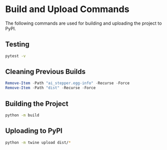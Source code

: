 # Build and Upload Commands

The following commands are used for building and uploading the project to PyPI.

## Testing
```bash
pytest -v
```

## Cleaning Previous Builds
```powershell
Remove-Item -Path "ai_stepper.egg-info" -Recurse -Force
Remove-Item -Path "dist" -Recurse -Force
```

## Building the Project
```bash
python -m build
```

## Uploading to PyPI
```bash
python -m twine upload dist/*
```
